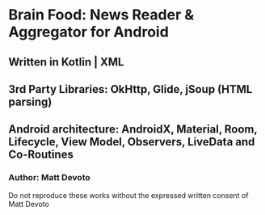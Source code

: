 # Brain Food: News Reader & Aggregator for Android
## Written in Kotlin | XML
## 3rd Party Libraries: OkHttp, Glide, jSoup (HTML parsing)
## Android architecture: AndroidX, Material, Room, Lifecycle, View Model, Observers, LiveData and Co-Routines 
### Author: Matt Devoto

Do not reproduce these works without the expressed written consent of Matt Devoto
